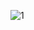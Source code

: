![1](https://user-images.githubusercontent.com/72718608/128393465-10edd7ff-1d5e-4e5e-bbef-dfed43dcab9e.png)

